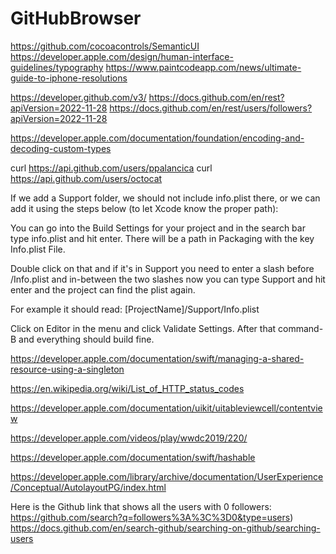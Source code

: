 # GitHubBrowser

https://github.com/cocoacontrols/SemanticUI
https://developer.apple.com/design/human-interface-guidelines/typography
https://www.paintcodeapp.com/news/ultimate-guide-to-iphone-resolutions

https://developer.github.com/v3/
https://docs.github.com/en/rest?apiVersion=2022-11-28
https://docs.github.com/en/rest/users/followers?apiVersion=2022-11-28

https://developer.apple.com/documentation/foundation/encoding-and-decoding-custom-types

curl https://api.github.com/users/ppalancica
curl https://api.github.com/users/octocat

If we add a Support folder, we should not include info.plist there, or we can add it using the steps below (to let Xcode know the proper path):

You can go into the Build Settings for your project and in the search bar type info.plist and hit enter.
There will be a path in Packaging with the key Info.plist File.

Double click on that and if it's in Support you need to enter a slash before /Info.plist and in-between the two slashes now you can type Support and hit enter and the project can find the plist again. 

For example it should read: [ProjectName]/Support/Info.plist

Click on Editor in the menu and click Validate Settings. After that command-B and everything should build fine.

https://developer.apple.com/documentation/swift/managing-a-shared-resource-using-a-singleton

https://en.wikipedia.org/wiki/List_of_HTTP_status_codes

https://developer.apple.com/documentation/uikit/uitableviewcell/contentview

https://developer.apple.com/videos/play/wwdc2019/220/

https://developer.apple.com/documentation/swift/hashable

https://developer.apple.com/library/archive/documentation/UserExperience/Conceptual/AutolayoutPG/index.html

Here is the Github link that shows all the users with 0 followers: https://github.com/search?q=followers%3A%3C%3D0&type=users)
https://docs.github.com/en/search-github/searching-on-github/searching-users
